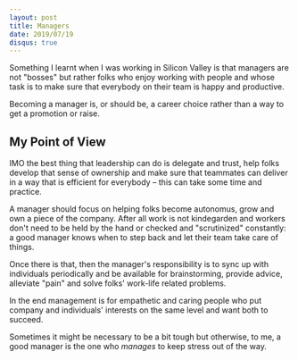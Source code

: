 ```yaml
---
layout: post
title: Managers
date: 2019/07/19
disqus: true
---
```


Something I learnt when I was working in Silicon Valley is that managers are not "bosses" but rather folks who enjoy working with people and whose task is to make sure that everybody on their team is happy and productive.

Becoming a manager is, or should be, a career choice rather than a way to get a promotion or raise.

## My Point of View

IMO the best thing that leadership can do is delegate and trust, help folks develop that sense of ownership and make sure that teammates can deliver in a way that is efficient for everybody – this can take some time and practice.

A manager should focus on helping folks become autonomus, grow and own a piece of the company. After all work is not kindegarden and workers don't need to be held by the hand or checked and "scrutinized" constantly: a good manager knows when to step back and let their team take care of things.

Once there is that, then the manager's responsibility is to sync up with individuals periodically and be available for brainstorming, provide advice, alleviate "pain" and solve folks' work-life related problems.

In the end management is for empathetic and caring people who put company and individuals' interests on the same level and want both to succeed.

Sometimes it might be necessary to be a bit tough but otherwise, to me, a good manager is the one who _manages_ to keep stress out of the way.
